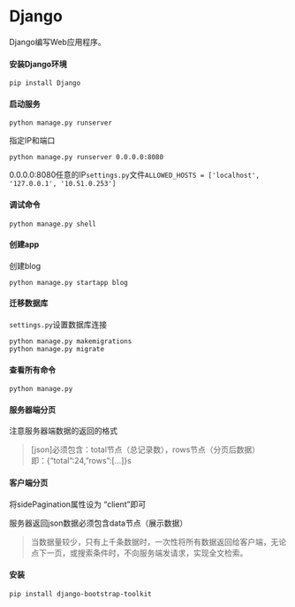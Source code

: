 # Django
Django编写Web应用程序。

#### 安装Django环境
```
pip install Django
```

#### 启动服务

```
python manage.py runserver
```

指定IP和端口

```
python manage.py runserver 0.0.0.0:8080
```
0.0.0.0:8080任意的IP`settings.py`文件`ALLOWED_HOSTS = ['localhost', '127.0.0.1', '10.51.0.253']` 

#### 调试命令
```
python manage.py shell
```

#### 创建app
创建blog

```
python manage.py startapp blog
```

#### 迁移数据库
`settings.py`设置数据库连接

```
python manage.py makemigrations
python manage.py migrate
```

#### 查看所有命令

```
python manage.py
```

#### 服务器端分页
注意服务器端数据的返回的格式

> [json]必须包含：total节点（总记录数），rows节点（分页后数据）  
> 即：{“total”:24,”rows”:[…]}s

#### 客户端分页
将sidePagination属性设为 “client”即可

服务器返回json数据必须包含data节点（展示数据）

> 当数据量较少，只有上千条数据时，一次性将所有数据返回给客户端，无论点下一页，或搜索条件时，不向服务端发请求，实现全文检索。

#### 安装

`pip install django-bootstrap-toolkit`
